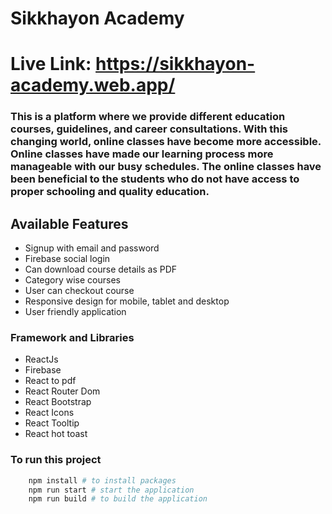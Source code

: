 # Sikkhayon Academy

# Live Link: https://sikkhayon-academy.web.app/

### This is a platform where we provide different education courses, guidelines, and career consultations. With this changing world, online classes have become more accessible. Online classes have made our learning process more manageable with our busy schedules. The online classes have been beneficial to the students who do not have access to proper schooling and quality education.

## Available Features

- Signup with email and password
- Firebase social login
- Can download course details as PDF
- Category wise courses
- User can checkout course
- Responsive design for mobile, tablet and desktop
- User friendly application

### Framework and Libraries

- ReactJs
- Firebase
- React to pdf
- React Router Dom
- React Bootstrap
- React Icons
- React Tooltip
- React hot toast

### To run this project

```sh
    npm install # to install packages
    npm run start # start the application
    npm run build # to build the application
```
